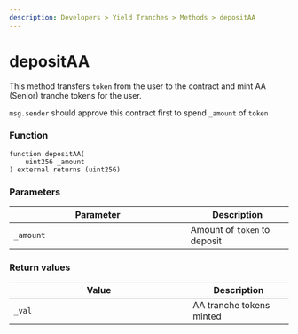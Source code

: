 ```yaml
---
description: Developers > Yield Tranches > Methods > depositAA
---
```


# depositAA

This method transfers `token` from the user to the contract and mint AA (Senior) tranche tokens for the user.

`msg.sender` should approve this contract first to spend `_amount` of `token`

### Function

```solidity
function depositAA(
    uint256 _amount
) external returns (uint256)
```

### Parameters

<table><thead><tr><th width="303">Parameter</th><th>Description</th></tr></thead><tbody><tr><td><code>_amount</code></td><td>Amount of <code>token</code> to deposit</td></tr></tbody></table>

### Return values

<table><thead><tr><th width="307">Value</th><th>Description</th></tr></thead><tbody><tr><td><code>_val</code></td><td>AA tranche tokens minted</td></tr></tbody></table>
